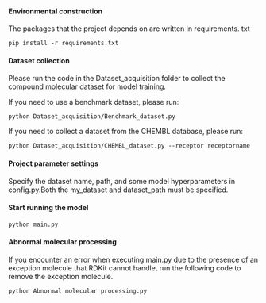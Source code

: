 #### Environmental construction

The packages that the project depends on are written in requirements. txt

```
pip install -r requirements.txt
```

#### Dataset collection

Please run the code in the Dataset_acquisition folder to collect the compound molecular dataset for model training.

If you need to use a benchmark dataset, please run:

```
python Dataset_acquisition/Benchmark_dataset.py
```

If you need to collect a dataset from the CHEMBL database, please run:

```
python Dataset_acquisition/CHEMBL_dataset.py --receptor receptorname
```

#### Project parameter settings

Specify the dataset name, path, and some model hyperparameters in config.py.Both the my_dataset and dataset_path must be specified.


#### Start running the model

```
python main.py
```

#### Abnormal molecular processing

If you encounter an error when executing main.py due to the presence of an exception molecule that RDKit cannot handle, run the following code to remove the exception molecule.

```
python Abnormal molecular processing.py
```


